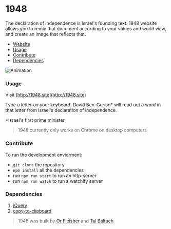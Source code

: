 # 1948

The declaration of independence is Israel's founding text. 1948 website allows you to remix that document according to your values and world view, and create an image that reflects that.
- [Website](http://1948.site)
- [Usage](#usage)
- [Contribute](#contribute)
- [Dependencies](#dependencies)

![Animation](https://github.com/juniorxsound/1948/blob/master/docs/1948_1.gif)

### Usage
Visit [http://1948.site](http://1948.site)

Type a letter on your keyboard. 
David Ben-Gurion* will read out a word in that
letter from Israel's declaration of independence.

*Israel's first prime minister

> 1948 currently only works on Chrome on desktop computers

### Contribute
To run the development enviorment:
- ```git clone``` the repository
- ```npm install``` all the dependencies
- run ```npm run start``` to run an http-server
- run ```npm run watch``` to run a watchify server

### Dependencies
1. [jQuery](https://github.com/jquery/jquery)
1. [copy-to-clipboard](https://www.npmjs.com/package/copy-to-clipboard)

> 1948 was built by [Or Fleisher](http://orfleisher.com) and [Tal Baltuch](http://talbaltuch)
